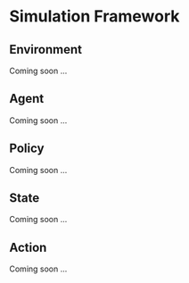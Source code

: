 # Simulation Framework
## Environment
Coming soon ...

## Agent
Coming soon ...


## Policy
Coming soon ...


## State
Coming soon ...


## Action
Coming soon ...
